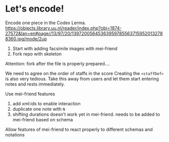 # Let's encode!

Encode one piece in the Codex Lerma.
<https://objects.library.uu.nl/reader/index.php?obj=1874-27572&lan=en#page//13/97/20/139720056453639597855637159520132788360.jpg/mode/2up>

1. Start with adding facsimile images with mei-friend
2. Fork repo with skeleton

Attention: fork after the file is properly prepared....

We need to agree on the order of staffs in the score
Creating the `<staffDef>` is also very tedious. Take this away from users and let them start entering notes and rests immediately.

Use mei-friend features

1. add xml:ids to enable interaction
2. duplicate one note with `N`
3. shifting durations doesn't work yet in mei-friend. needs to be added to mei-friend based on schema

Allow features of mei-friend to react properly to different schemas and notations
